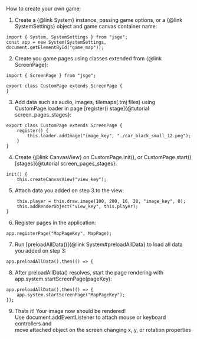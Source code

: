 How to create your own game:

1. Create a {@link System} instance, passing game options, or a {@link SystemSettings} object and game canvas container name:
```
import { System, SystemSettings } from "jsge";
const app = new System(SystemSettings, document.getElementById("game_map"));
```

2. Create you game pages using classes extended from {@link ScreenPage}:
```
import { ScreenPage } from "jsge";

export class CustomPage extends ScreenPage {
}
```
3. Add data such as audio, images, tilemaps(.tmj files) using CustomPage.loader in page [register() stage]{@tutorial screen_pages_stages}:
```
export class CustomPage extends ScreenPage {
    register() {
        this.loader.addImage("image_key", "./car_black_small_12.png");
    }
}
```
4. Create {@link CanvasView} on CustomPage.init(), or CustomPage.start() [stages]{@tutorial screen_pages_stages}:
```
init() {
    this.createCanvasView("view_key");
```
5. Attach data you added on step 3.to the view:
```
    this.player = this.draw.image(100, 200, 16, 28, "image_key", 0);
    this.addRenderObject("view_key", this.player);
}
```
6. Register pages in the application:
```
app.registerPage("MapPageKey", MapPage);
```
7. Run [preloadAllData()]{@link System#preloadAllData} to load all data you added on step 3:
```
app.preloadAllData().then(() => {
```
8. After preloadAllData() resolves, start the page rendering with app.system.startScreenPage(pageKey):
```
app.preloadAllData().then(() => {
    app.system.startScreenPage("MapPageKey");
});
```
9. Thats it! Your image now should be rendered! \
Use document.addEventListener to attach mouse or keyboard controllers and \
move attached object on the screen changing x, y, or rotation properties
